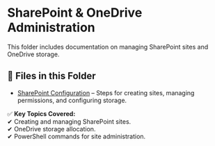 # **SharePoint & OneDrive Administration**  

This folder includes documentation on managing SharePoint sites and OneDrive storage.  

## **📂 Files in this Folder**  
- [SharePoint Configuration](sharepoint-config.md) – Steps for creating sites, managing permissions, and configuring storage.  

✅ **Key Topics Covered:**  
✔ Creating and managing SharePoint sites.  
✔ OneDrive storage allocation.  
✔ PowerShell commands for site administration.  
